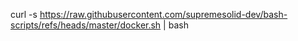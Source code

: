 curl -s https://raw.githubusercontent.com/supremesolid-dev/bash-scripts/refs/heads/master/docker.sh | bash